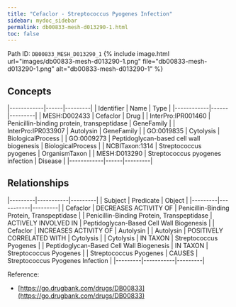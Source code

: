 ```yaml
---
title: "Cefaclor - Streptococcus Pyogenes Infection"
sidebar: mydoc_sidebar
permalink: db00833-mesh-d013290-1.html
toc: false 
---
```



Path ID: `DB00833_MESH_D013290_1`
{% include image.html url="images/db00833-mesh-d013290-1.png" file="db00833-mesh-d013290-1.png" alt="db00833-mesh-d013290-1" %}

## Concepts

|------------|------|---------|
| Identifier | Name | Type    |
|------------|------|---------|
| MESH:D002433 | Cefaclor | Drug |
| InterPro:IPR001460 | Penicillin-binding protein, transpeptidase | GeneFamily |
| InterPro:IPR033907 | Autolysin | GeneFamily |
| GO:0019835 | Cytolysis | BiologicalProcess |
| GO:0009273 | Peptidoglycan-based cell wall biogenesis | BiologicalProcess |
| NCBITaxon:1314 | Streptococcus pyogenes | OrganismTaxon |
| MESH:D013290 | Streptococcus pyogenes infection | Disease |
|------------|------|---------|

## Relationships

|---------|-----------|---------|
| Subject | Predicate | Object  |
|---------|-----------|---------|
| Cefaclor | DECREASES ACTIVITY OF | Penicillin-Binding Protein, Transpeptidase |
| Penicillin-Binding Protein, Transpeptidase | ACTIVELY INVOLVED IN | Peptidoglycan-Based Cell Wall Biogenesis |
| Cefaclor | INCREASES ACTIVITY OF | Autolysin |
| Autolysin | POSITIVELY CORRELATED WITH | Cytolysis |
| Cytolysis | IN TAXON | Streptococcus Pyogenes |
| Peptidoglycan-Based Cell Wall Biogenesis | IN TAXON | Streptococcus Pyogenes |
| Streptococcus Pyogenes | CAUSES | Streptococcus Pyogenes Infection |
|---------|-----------|---------|

Reference: 
  - [https://go.drugbank.com/drugs/DB00833](https://go.drugbank.com/drugs/DB00833)
